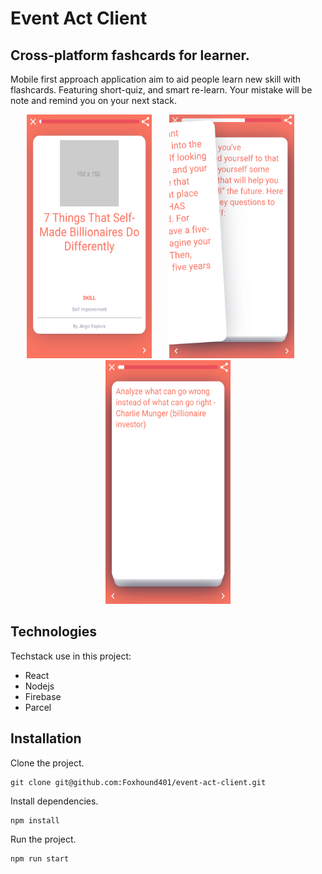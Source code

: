 # Event Act Client

## Cross-platform fashcards for learner.
Mobile first approach application aim to aid people learn new skill with flashcards. Featuring short-quiz, and smart re-learn. Your mistake will be note and remind you on your next stack.

<p align="center">
  <img src="https://github.com/Foxhound401/event-act-client/raw/master/img/frontpage.png" width="200" height="390">
  &nbsp;
  &nbsp;
  &nbsp;
  <img src="https://github.com/Foxhound401/event-act-client/raw/master/img/flow-over.png" width="200" height="390">
  &nbsp;
  &nbsp;
  &nbsp;
  <img src="https://github.com/Foxhound401/event-act-client/raw/master/img/flash-frontpage.png" width="200" height="390">
</p>

## Technologies
Techstack use in this project:
- React
- Nodejs
- Firebase
- Parcel
## Installation

Clone the project.

```
git clone git@github.com:Foxhound401/event-act-client.git
```

Install dependencies.
```
npm install
```

Run the project.
```
npm run start 
```
